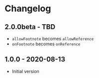 # Changelog

## 2.0.0beta - TBD
- `allowFootnote` becomes `allowReference`
- `onFootnote` becomes `onReference`

## 1.0.0 - 2020-08-13
- Initial version
